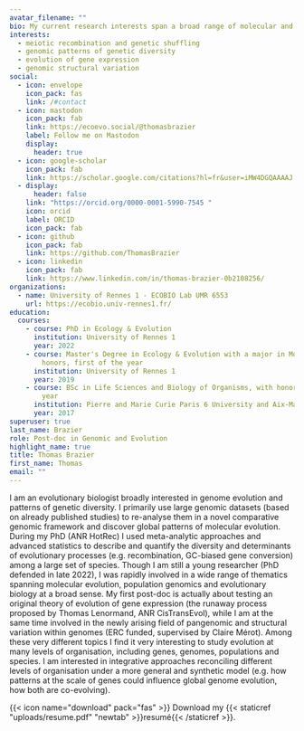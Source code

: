 ```yaml
---
avatar_filename: ""
bio: My current research interests span a broad range of molecular and population genetic processes, involving the study of evolutionary patterns at the scale of genomes, species, and populations. It includes the causes and consequences of meiotic recombination, the evolution of gene expression and genome structural variation among populations and species.
interests:
  - meiotic recombination and genetic shuffling
  - genomic patterns of genetic diversity
  - evolution of gene expression
  - genomic structural variation
social:
  - icon: envelope
    icon_pack: fas
    link: /#contact
  - icon: mastodon
    icon_pack: fab
    link: https://ecoevo.social/@thomasbrazier
    label: Follow me on Mastodon
    display:
      header: true
  - icon: google-scholar
    icon_pack: fab
    link: https://scholar.google.com/citations?hl=fr&user=iMW4DGQAAAAJ
  - display:
      header: false
    link: "https://orcid.org/0000-0001-5990-7545 "
    icon: orcid
    label: ORCID
    icon_pack: fab
  - icon: github
    icon_pack: fab
    link: https://github.com/ThomasBrazier
  - icon: linkedin
    icon_pack: fab
    link: https://www.linkedin.com/in/thomas-brazier-0b2108256/
organizations:
  - name: University of Rennes 1 - ECOBIO Lab UMR 6553
    url: https://ecobio.univ-rennes1.fr/
education:
  courses:
    - course: PhD in Ecology & Evolution
      institution: University of Rennes 1
      year: 2022
    - course: Master's Degree in Ecology & Evolution with a major in Modelling, with
        honors, first of the year
      institution: University of Rennes 1
      year: 2019
    - course: BSc in Life Sciences and Biology of Organisms, with honors, first of the
        year
      institution: Pierre and Marie Curie Paris 6 University and Aix-Marseille University
      year: 2017
superuser: true
last_name: Brazier
role: Post-doc in Genomic and Evolution
highlight_name: true
title: Thomas Brazier
first_name: Thomas
email: ""
---
```

I am an evolutionary biologist broadly interested in genome evolution and patterns of genetic diversity. I primarily use large genomic datasets (based on already published studies) to re-analyse them in a novel comparative genomic framework and discover global patterns of molecular evolution. During my PhD (ANR HotRec) I used meta-analytic approaches and advanced statistics to describe and quantify the diversity and determinants of evolutionary processes (e.g. recombination, GC-biased gene conversion) among a large set of species.
Though I am still a young researcher (PhD defended in late 2022), I was rapidly involved in a wide range of thematics spanning molecular evolution, population genomics and evolutionary biology at a broad sense. My first post-doc is actually about testing an original theory of evolution of gene expression (the runaway process proposed by Thomas Lenormand, ANR CisTransEvol), while I am at the same time involved in the newly arising field of pangenomic and structural variation within genomes (ERC funded, supervised by Claire Mérot). Among these very different topics I find it very interesting to study evolution at many levels of organisation, including genes, genomes, populations and species. I am interested in integrative approaches reconciling different levels of organisation under a more general and synthetic model (e.g. how patterns at the scale of genes could influence global genome evolution, how both are co-evolving).

{{< icon name="download" pack="fas" >}} Download my {{< staticref "uploads/resume.pdf" "newtab" >}}resumé{{< /staticref >}}.
